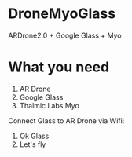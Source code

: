 # DroneMyoGlass
ARDrone2.0 + Google Glass + Myo

# What you need
1. AR Drone
2. Google Glass
3. Thalmic Labs Myo

Connect Glass to AR Drone via Wifi:
1. Ok Glass
2. Let's fly
